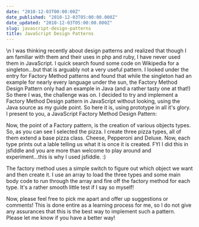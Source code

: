 ```yaml
---
date: "2010-12-03T00:00:00Z"
date_published: "2010-12-03T05:00:00.000Z"
date_updated: "2010-12-03T05:00:00.000Z"
slug: javascript-design-patterns
title: JavaScript Design Patterns
---
```


\n    I was thinking recently about design patterns and realized that though I am familiar with them and their uses in php and ruby, I have never used them in JavaScript. I quick search found some code on Wikipedia for a singleton...but that is arguably not a very useful pattern. I looked under the entry for Factory Method patterns and found that while the singleton had an example for nearly every language under the sun, the Factory Method Design Pattern only had an example in Java (and a rather tasty one at that!) So there I was, the challenge was on. I decided to try and implement a Factory Method Design pattern in JavaScript without looking, using the Java source as my guide point. So here it is, using prototype in all it's glory. I present to you, a JavaScript Factory Method Design Pattern:

Now, the point of a Factory pattern, is the creation of various objects types. So, as you can see I selected the pizza. I create three pizza types, all of them extend a base pizza class. Cheese, Pepperoni and Deluxe. Now, each type prints out a lable telling us what it is once it is created. FYI I did this in jsfiddle and you are more than welcome to play around and experiment...this is why I used jsfiddle. :) 

The factory method uses a simple switch to figure out which object we want and then create it. I use an array to load the three types and some main body code to run through the array and fire off the factory method for each type. It's a rather smooth little test if I say so myself! 

Now, please feel free to pick me apart and offer up suggestions or comments! This is done entire as a learning process for me, so I do not give any assurances that this is the best way to implement such a pattern. Please let me know if you have a better way!
